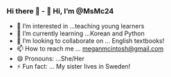 ### Hi there 👋 - 👋 Hi, I’m @MsMc24
- 👀 I’m interested in ...teaching young learners
- 🌱 I’m currently learning ...Korean and Python
- 💞️ I’m looking to collaborate on ... English textbooks!
- 📫 How to reach me ... meganmcintosh@gmail.com
- 😄 Pronouns: ...She/Her
- ⚡ Fun fact: ... My sister lives in Sweden!

<!--
**MsMc24/MsMc24** is a ✨ _special_ ✨ repository because its `README.md` (this file) appears on your GitHub profile.


-->
